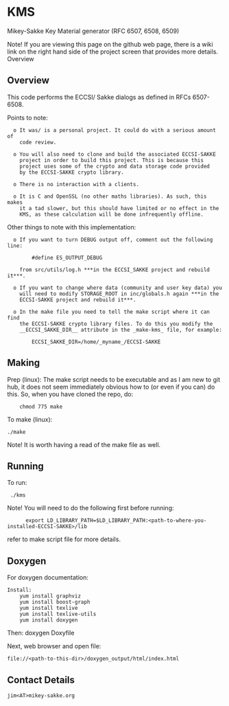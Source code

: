# KMS

Mikey-Sakke Key Material generator (RFC 6507, 6508, 6509)

Note! If you are viewing this page on the github web page, there is a wiki link on the right hand side of the project screen that provides more details.
Overview

Overview
--------
This code performs the ECCSI/ Sakke dialogs as defined in RFCs 6507-6508.


Points to note:

      o It was/ is a personal project. It could do with a serious amount of 
        code review.
        
      o You will also need to clone and build the associated ECCSI-SAKKE
        project in order to build this project. This is because this 
        project uses some of the crypto and data storage code provided
        by the ECCSI-SAKKE crypto library.
        
      o There is no interaction with a clients.
      
      o It is C and OpenSSL (no other maths libraries). As such, this makes 
        it a tad slower, but this should have limited or no effect in the 
        KMS, as these calculation will be done infrequently offline.

Other things to note with this implementation:

      o If you want to turn DEBUG output off, comment out the following line: 
          
            #define ES_OUTPUT_DEBUG
      
        from src/utils/log.h ***in the ECCSI_SAKKE project and rebuild it***.
        
      o If you want to change where data (community and user key data) you 
        will need to modify STORAGE_ROOT in inc/globals.h again ***in the
        ECCSI-SAKKE project and rebuild it***.
       
      o In the make file you need to tell the make script where it can find 
        the ECCSI-SAKKE crypto library files. To do this you modify the 
        __ECCSI_SAKKE_DIR__ attribute in the _make-kms_ file, for example:
       
            ECCSI_SAKKE_DIR=/home/_myname_/ECCSI-SAKKE

Making
------

Prep (linux):
    The make script needs to be executable and as I am new to git hub,
    it does not seem immediately obvious how to (or even if you can) do 
    this. So, when you have cloned the repo, do:

        chmod 775 make

 To make (linux):

    ./make

Note! It is worth having a read of the make file as well. 

Running
-------

To run:

     ./kms

Note! You will need to do the following first before running:
          
          export LD_LIBRARY_PATH=$LD_LIBRARY_PATH:<path-to-where-you-installed-ECCSI-SAKKE>/lib
          
refer to make script file for more details.

Doxygen
-------

For doxygen documentation:

    Install:
        yum install graphviz
        yum install boost-graph
        yum install texlive
        yum install texlive-utils
        yum install doxygen

Then:
    doxygen Doxyfile

Next, web browser and open file:

    file://<path-to-this-dir>/doxygen_output/html/index.html

Contact Details
---------------

    jim<AT>mikey-sakke.org
